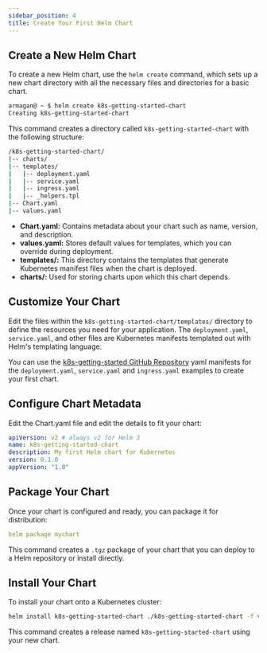 ```yaml
---
sidebar_position: 4
title: Create Your First Helm Chart
---
```

## Create a New Helm Chart

To create a new Helm chart, use the `helm create` command, which sets up a new chart directory with all the necessary files and directories for a basic chart.

```bash 
armagan@ ~ $ helm create k8s-getting-started-chart
Creating k8s-getting-started-chart
```
This command creates a directory called `k8s-getting-started-chart` with the following structure:

```bash
/k8s-getting-started-chart/
|-- charts/
|-- templates/
|   |-- deployment.yaml
|   |-- service.yaml
|   |-- ingress.yaml
|   |-- _helpers.tpl
|-- Chart.yaml
|-- values.yaml
```
* **Chart.yaml:** Contains metadata about your chart such as name, version, and description.
* **values.yaml:** Stores default values for templates, which you can override during deployment.
* **templates/:** This directory contains the templates that generate Kubernetes manifest files when the chart is deployed.
* **charts/:** Used for storing charts upon which this chart depends.

## Customize Your Chart

Edit the files within the `k8s-getting-started-chart/templates/` directory to define the resources you need for your application. The `deployment.yaml`, `service.yaml`, and other files are Kubernetes manifests templated out with Helm's templating language. 

You can use the [k8s-getting-started GitHub Repository](https://github.com/armagankaratosun/k8s-getting-started) yaml manifests for the `deployment.yaml`, `service.yaml` and `ingress.yaml` examples to create your first chart.

##  Configure Chart Metadata

Edit the Chart.yaml file and edit the details to fit your chart:

```yaml
apiVersion: v2 # always v2 for Helm 3
name: k8s-getting-started-chart
description: My first Helm chart for Kubernetes
version: 0.1.0
appVersion: "1.0"
```
##  Package Your Chart

Once your chart is configured and ready, you can package it for distribution:

```yaml
helm package mychart
```
This command creates a `.tgz` package of your chart that you can deploy to a Helm repository or install directly.

##  Install Your Chart

To install your chart onto a Kubernetes cluster:

```bash
helm install k8s-getting-started-chart ./k8s-getting-started-chart -f values.yaml
```
This command creates a release named `k8s-getting-started-chart` using your new chart. 

